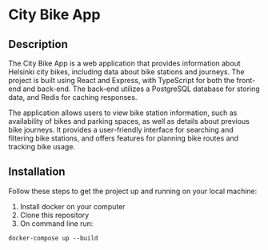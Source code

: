 # City Bike App

## Description

The City Bike App is a web application that provides information about Helsinki city bikes, including data about bike stations and journeys. The project is built using React and Express, with TypeScript for both the front-end and back-end. The back-end utilizes a PostgreSQL database for storing data, and Redis for caching responses. 

The application allows users to view bike station information, such as availability of bikes and parking spaces, as well as details about previous bike journeys. It provides a user-friendly interface for searching and filtering bike stations, and offers features for planning bike routes and tracking bike usage.


## Installation

Follow these steps to get the project up and running on your local machine:

1. Install docker on your computer
2. Clone this repository
3. On command line run:
```
docker-compose up --build
```
